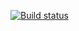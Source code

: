[![Build status](https://ci.appveyor.com/api/projects/status/x4k32u9oqwpae1pj/branch/master?svg=true)](https://ci.appveyor.com/project/Marifad/postman/branch/master)
